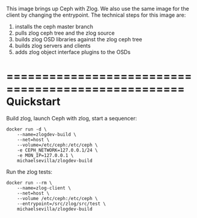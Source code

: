 This image brings up Ceph with Zlog. We also use the same image for the client by changing the entrypoint. The technical steps for this image are:

1. installs the ceph master branch
2. pulls zlog ceph tree and the zlog source
2. builds zlog OSD libraries against the zlog ceph tree
4. builds zlog servers and clients
5. adds zlog object interface plugins to the OSDs

===================================================
Quickstart
===================================================

Build zlog, launch Ceph with zlog, start a sequencer:

    docker run -d \
        --name=zlogdev-build \
        --net=host \
        --volume=/etc/ceph:/etc/ceph \
        -e CEPH_NETWORK=127.0.0.1/24 \
        -e MON_IP=127.0.0.1 \
        michaelsevilla/zlogdev-build
    
Run the zlog tests:

    docker run --rm \
        --name=zlog-client \
        --net=host \
        --volume /etc/ceph:/etc/ceph \
        --entrypoint=/src/zlog/src/test \
        michaelsevilla/zlogdev-build
